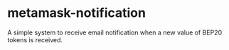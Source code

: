 # metamask-notification
A simple system to receive email notification when a new value of BEP20 tokens is received.

